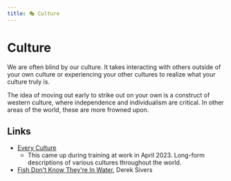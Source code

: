 ```yaml
---
title: 🎭 Culture
---
```


# Culture

We are often blind by our culture. It takes interacting with others outside of
your own culture or experiencing your other cultures to realize what your
culture truly is.

The idea of moving out early to strike out on your own is a construct of western
culture, where independence and individualism are critical. In other areas of
the world, these are more frowned upon.

## Links

- [Every Culture](https://www.everyculture.com/)
  - This came up during training at work in April 2023. Long-form descriptions
    of various cultures throughout the world.
- [Fish Don't Know They're In Water](https://sive.rs/fish), Derek Sivers
